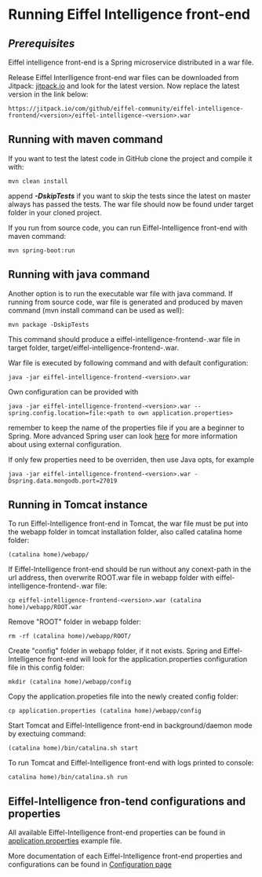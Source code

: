 # Running Eiffel Intelligence front-end

## _Prerequisites_

Eiffel intelligence front-end is a Spring microservice distributed in a war file.

Release Eiffel Interlligence front-end war files can be downloaded from Jitpack:
[jitpack.io](https://jitpack.io/#eiffel-community/eiffel-intelligence-frontend) and look for the
latest version. Now replace the latest version in the link below:

    https://jitpack.io/com/github/eiffel-community/eiffel-intelligence-frontend/<version>/eiffel-intelligence-<version>.war

## Running with maven command

If you want to test the latest code in GitHub clone the project and compile it
with:

    mvn clean install

append **_-DskipTests_** if you want to skip the tests since the latest on
master always has passed the tests. The war file should now be found under
target folder in your cloned project.

If you run from source code, you can run Eiffel-Intelligence front-end with maven command:

    mvn spring-boot:run

## Running with java command

Another option is to run the executable war file with java command.
If running from source code, war file is generated and produced by maven command (mvn install command can be used as well):

    mvn package -DskipTests

This command should produce a eiffel-intelligence-frontend-<version>.war file in target folder, target/eiffel-intelligence-frontend-<version>.war.

War file is executed by following command and with default configuration:

    java -jar eiffel-intelligence-frontend-<version>.war

Own configuration can be provided with

    java -jar eiffel-intelligence-frontend-<version>.war --spring.config.location=file:<path to own application.properties>

remember to keep the name of the properties file if you are a beginner to
Spring. More advanced Spring user can look [here](https://docs.spring.io/spring-boot/docs/current/reference/html/boot-features-external-config.html)
for more information about using external configuration.

If only few properties need to be overriden, then use Java opts, for example

    java -jar eiffel-intelligence-frontend-<version>.war -Dspring.data.mongodb.port=27019


## Running in Tomcat instance

To run Eiffel-Intelligence front-end in Tomcat, the war file must be put into the webapp folder in tomcat installation folder, also called catalina home folder:

    (catalina home)/webapp/

If Eiffel-Intelligence front-end should be run without any conext-path in the url address, then overwrite ROOT.war file in webapp folder with eiffel-intelligence-frontend-<version>.war file:

    cp eiffel-intelligence-frontend-<version>.war (catalina home)/webapp/ROOT.war

Remove "ROOT" folder in webapp folder:

    rm -rf (catalina home)/webapp/ROOT/

Create "config" folder in webapp folder, if it not exists. Spring and Eiffel-Intelligence front-end will look for the application.properties configuration file in this config folder:

    mkdir (catalina home)/webapp/config

Copy the application.propeties file into the newly created config folder:
    
    cp application.properties (catalina home)/webapp/config

Start Tomcat and Eiffel-Intelligence front-end in background/daemon mode by exectuing command:

    (catalina home)/bin/catalina.sh start

To run Tomcat and Eiffel-Intelligence front-end with logs printed to console:
    
    catalina home)/bin/catalina.sh run

## Eiffel-Intelligence fron-tend configurations and properties

All available Eiffel-Intelligence front-end properties can be found in [application.properties](https://github.com/Ericsson/eiffel-intelligence-frontend/blob/master/src/main/resources/application.properties) example file.

More documentation of each Eiffel-Intelligence front-end properties and configurations can be found in [Configuration page](./configuration.md)